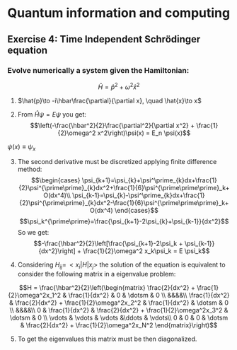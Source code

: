 ﻿# Quantum information and computing
## Exercise 4: Time Independent Schr&ouml;dinger equation
### Evolve numerically a system given the Hamiltonian:
$$\hat{H}=\hat{p}^2+\omega^2\hat{x}^2$$

1. $\hat{p}\to -i\hbar\frac{\partial}{\partial x}, \quad \hat{x}\to x$

2. From $\hat{H}\psi = E\psi$ you get: $$\left(-\frac{\hbar^2}{2}\frac{\partial^2}{\partial x^2} + \frac{1}{2}\omega^2 x^2\right)\psi(x) = E_n \psi(x)$$

$\psi(x)\equiv\psi_x$

3. The second derivative must be discretized applying finite difference method:
$$\begin{cases}
\psi_{k+1}=\psi_{k}+\psi^\prime_{k}dx+\frac{1}{2}\psi^{\prime\prime}_{k}dx^2+\frac{1}{6}\psi^{\prime\prime\prime}_k+ O(dx^4)\\
\psi_{k-1}=\psi_{k}-\psi^\prime_{k}dx+\frac{1}{2}\psi^{\prime\prime}_{k}dx^2-\frac{1}{6}\psi^{\prime\prime\prime}_k+ O(dx^4)
\end{cases}$$
$$\psi_k^{\prime\prime}=\frac{\psi_{k+1}-2\psi_{k}+\psi_{k-1}}{dx^2}$$
So we get:
$$-\frac{\hbar^2}{2}\left[\frac{\psi_{k+1}-2\psi_k + \psi_{k-1}}{dx^2}\right] + \frac{1}{2}\omega^2 x_k\psi_k = E \psi_k$$

4. Considering $H_{ij} =\,<x_i|H|x_j>$ the solution of the equation is equivalent to consider the following matrix in a eigenvalue problem:

$$H = \frac{\hbar^2}{2}\left(\begin{matrix}
\frac{2}{dx^2} + \frac{1}{2}\omega^2x_1^2 & \frac{1}{dx^2} & 0 & \dotsm & 0 \\
&&&&\\
\frac{1}{dx^2} & \frac{2}{dx^2} + \frac{1}{2}\omega^2x_2^2 & \frac{1}{dx^2} & \dotsm & 0 \\
&&&&\\
0 & \frac{1}{dx^2} &  \frac{2}{dx^2} + \frac{1}{2}\omega^2x_3^2 & \dotsm & 0 \\
\vdots & \vdots & \vdots &\ddots  & \vdots\\
0 & 0 & 0 & \dotsm  &  \frac{2}{dx^2} + \frac{1}{2}\omega^2x_N^2
\end{matrix}\right)$$


5. To get the eigenvalues this matrix must be then diagonalized.


